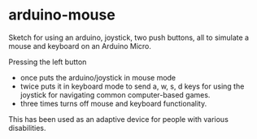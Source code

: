 # arduino-mouse
Sketch for using an arduino, joystick, two push buttons, all to simulate a mouse and keyboard on an Arduino Micro.

Pressing the left button
- once puts the arduino/joystick in mouse mode
- twice puts it in keyboard mode to send a, w, s, d keys for using the joystick for navigating common computer-based games.  
- three times turns off mouse and keyboard functionality.

This has been used as an adaptive device for people with various disabilities.
